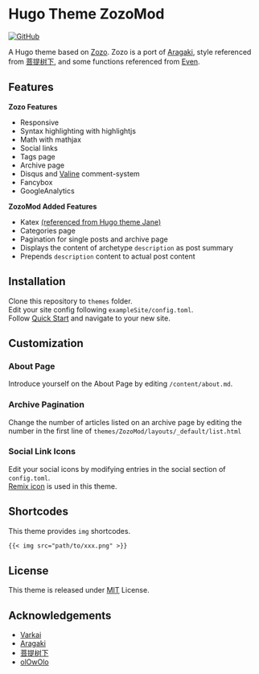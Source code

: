 # Hugo Theme ZozoMod

[![GitHub](https://img.shields.io/github/license/hanrong-zhang/hugo-ZozoMod.svg?color=4664DA&style=flat-square)](https://github.com/hanrong-zhang/hugo-ZozoMod/blob/master/LICENSE)

A Hugo theme based on [Zozo](https://github.com/varkai/hugo-theme-zozo). Zozo is a port of [Aragaki](https://github.com/PCDotFan/Aragaki), style referenced from [菩提树下](https://blog.caicai.me/), and some functions referenced from [Even](https://github.com/olOwOlo/hugo-theme-even).

## Features

**Zozo Features**

- Responsive
- Syntax highlighting with highlightjs
- Math with mathjax
- Social links
- Tags page
- Archive page
- Disqus and [Valine](https://valine.js.org/en/index.html) comment-system
- Fancybox
- GoogleAnalytics

**ZozoMod Added Features**

- Katex [(referenced from Hugo theme Jane)](https://github.com/xianmin/hugo-theme-jane/blob/68e0de4273df61045f5a6edd5ecd5a1703e32cf9/layouts/partials/scripts.html)
- Categories page
- Pagination for single posts and archive page
- Displays the content of archetype `description` as post summary
- Prepends `description` content to actual post content

## Installation

Clone this repository to `themes` folder.  
Edit your site config following `exampleSite/config.toml`.  
Follow [Quick Start](https://gohugo.io/getting-started/quick-start/) and navigate to your new site.


## Customization

### About Page

Introduce yourself on the About Page by editing `/content/about.md`.

### Archive Pagination

Change the number of articles listed on an archive page by editing the number in the first line of `themes/ZozoMod/layouts/_default/list.html`

### Social Link Icons

Edit your social icons by modifying entries in the social section of `config.toml`.  
[Remix icon](https://remixicon.com/) is used in this theme.

## Shortcodes

This theme provides `img` shortcodes.

```markdown
{{< img src="path/to/xxx.png" >}}
```

## License

This theme is released under [MIT](https://github.com/hanrong-zhang/hugo-ZozoMod/blob/master/LICENSE) License.

## Acknowledgements

- [Varkai](https://varkai.com/)
- [Aragaki](https://github.com/PCDotFan/Aragaki)
- [菩提树下](https://blog.caicai.me/)
- [olOwOlo](https://olowolo.com/)